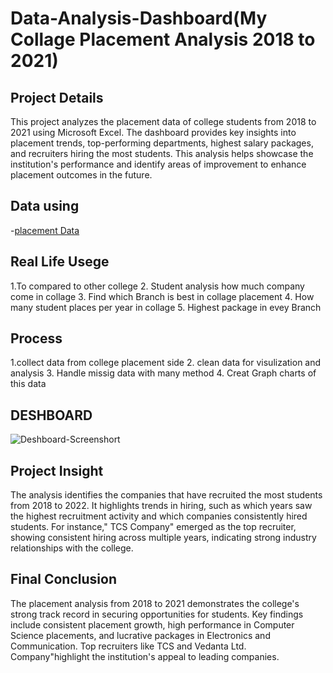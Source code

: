 # Data-Analysis-Dashboard(My Collage Placement Analysis 2018 to 2021)
## Project Details
This project analyzes the placement data of college students from 2018 to 2021 using Microsoft Excel. The dashboard provides key insights into placement trends, top-performing departments, highest salary packages, and recruiters hiring the most students. This analysis helps showcase the institution's performance and identify areas of improvement to enhance placement outcomes in the future.

 ## Data using 
 
 -<a href ="https://github.com/Arjunyadav170/Data-Analysis-Dashboard/blob/main/MBM%20Placement%20Analysis%20Charts.xlsx" >placement Data </a>
 
## Real Life Usege
1.To compared to other college 
2. Student analysis how  much  company come in collage
3. Find which Branch is best in collage  placement 
4. How many student places per year in collage 
5. Highest package in evey Branch

## Process 

1.collect data from college placement side 
2. clean data for visulization and analysis
3. Handle missig data with many method
4. Creat Graph charts of this data

 ## DESHBOARD
 ![Deshboard-Screenshort](https://github.com/user-attachments/assets/fd9001a7-20a4-47d8-a704-3c55af3efc70)
 
  ## Project Insight
  The analysis identifies the companies that have recruited the most students from 2018 to 2022. It highlights trends in hiring, such as which years saw the highest recruitment activity and which companies consistently hired students. For instance," TCS Company" emerged as the top recruiter, showing consistent hiring across multiple years, indicating strong industry relationships with the college.
  
## Final Conclusion
The placement analysis from 2018 to 2021 demonstrates the college's strong track record in securing opportunities for students. Key findings include consistent placement growth, high performance in Computer Science placements, and lucrative packages in Electronics and Communication. Top recruiters like TCS and Vedanta Ltd. Company"highlight the institution's appeal to leading companies.
